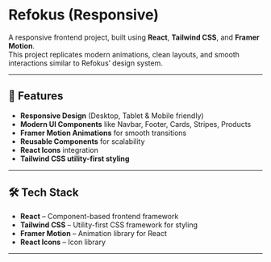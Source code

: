 # Refokus (Responsive)

A responsive frontend project, built using **React**, **Tailwind CSS**, and **Framer Motion**.  
This project replicates modern animations, clean layouts, and smooth interactions similar to Refokus’ design system.

---

## 🚀 Features

- **Responsive Design** (Desktop, Tablet & Mobile friendly)  
- **Modern UI Components** like Navbar, Footer, Cards, Stripes, Products  
- **Framer Motion Animations** for smooth transitions  
- **Reusable Components** for scalability  
- **React Icons** integration  
- **Tailwind CSS utility-first styling**

---

## 🛠 Tech Stack

- **React** – Component-based frontend framework  
- **Tailwind CSS** – Utility-first CSS framework for styling  
- **Framer Motion** – Animation library for React  
- **React Icons** – Icon library  

---



